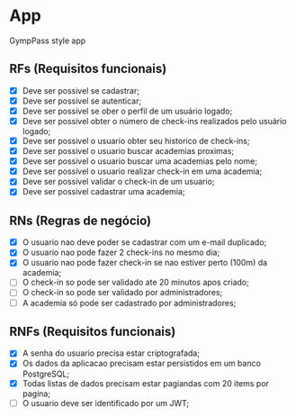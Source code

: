 # App

GympPass style app

## RFs (Requisitos funcionais)

- [x] Deve ser possivel se cadastrar;
- [x] Deve ser possivel se autenticar;
- [x] Deve ser possivel se ober o perfil de um usuário logado;
- [x] Deve ser possivel obter o número de check-ins realizados pelo usuário logado;
- [x] Deve ser possivel o usuario obter seu historico de check-ins;
- [x] Deve ser possivel o usuario buscar academias proximas;
- [x] Deve ser possivel o usuario buscar uma academias pelo nome;
- [x] Deve ser possivel o usuario realizar check-in em uma academia;
- [x] Deve ser possivel validar o check-in de um usuario;
- [x] Deve ser possivel cadastrar uma academia;

## RNs (Regras de negócio)

- [x] O usuario nao deve poder se cadastrar com um e-mail duplicado;
- [x] O usuario nao pode fazer 2 check-ins no mesmo dia;
- [x] O usuario nao pode fazer check-in se nao estiver perto (100m) da academia;
- [ ] O check-in so pode ser validado ate 20 minutos apos criado;
- [ ] O check-in so pode ser validado por administradores;
- [ ] A academia só pode ser cadastrado por administradores;

## RNFs (Requisitos funcionais)

- [x] A senha do usuario precisa estar criptografada;
- [x] Os dados da aplicacao precisam estar persistidos em um banco PostgreSQL;
- [x] Todas listas de dados precisam estar pagiandas com 20 items por pagina;
- [ ] O usuario deve ser identificado por um JWT;
